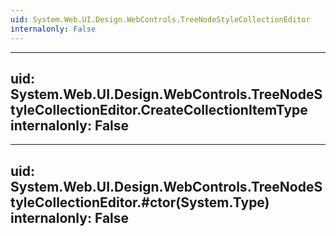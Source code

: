 ```yaml
---
uid: System.Web.UI.Design.WebControls.TreeNodeStyleCollectionEditor
internalonly: False
---
```


---
uid: System.Web.UI.Design.WebControls.TreeNodeStyleCollectionEditor.CreateCollectionItemType
internalonly: False
---

---
uid: System.Web.UI.Design.WebControls.TreeNodeStyleCollectionEditor.#ctor(System.Type)
internalonly: False
---
